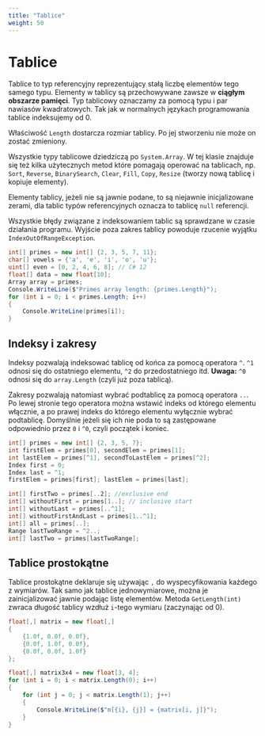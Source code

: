 ```yaml
---
title: "Tablice"
weight: 50
---
```


# Tablice

Tablice to typ referencyjny reprezentujący stałą liczbę elementów tego samego typu. Elementy w tablicy są przechowywane zawsze w **ciągłym obszarze pamięci**. Typ tablicowy oznaczamy za pomocą typu i par nawiasów kwadratowych. Tak jak w normalnych językach programowania tablice indeksujemy od 0.

Właściwość `Length` dostarcza rozmiar tablicy. Po jej stworzeniu nie może on zostać zmieniony.

Wszystkie typy tablicowe dziedziczą po `System.Array`. W tej klasie znajduje się też kilka użytecznych metod które pomagają operować na tablicach, np. `Sort`, `Reverse`, `BinarySearch`, `Clear`, `Fill`, `Copy`, `Resize` (tworzy nową tablicę i kopiuje elementy).

Elementy tablicy, jeżeli nie są jawnie podane, to są niejawnie inicjalizowane zerami, dla tablic typów referencyjnych oznacza to tablicę `null` referencji.

Wszystkie błędy związane z indeksowaniem tablic są sprawdzane w czasie działania programu. Wyjście poza zakres tablicy powoduje rzucenie wyjątku `IndexOutOfRangeException`.

```csharp
int[] primes = new int[] {2, 3, 5, 7, 11};
char[] vowels = {'a', 'e', 'i', 'o', 'u'};
uint[] even = [0, 2, 4, 6, 8]; // C# 12
float[] data = new float[10];
Array array = primes;
Console.WriteLine($"Primes array length: {primes.Length}");
for (int i = 0; i < primes.Length; i++)
{
    Console.WriteLine(primes[i]);
}
```

## Indeksy i zakresy

Indeksy pozwalają indeksować tablicę od końca za pomocą operatora `^`. `^1` odnosi się do ostatniego elementu, `^2` do przedostatniego itd. **Uwaga:** `^0` odnosi się do `array.Length` (czyli już poza tablicą).

Zakresy pozwalają natomiast wybrać podtablicę za pomocą operatora `..`. Po lewej stronie tego operatora można wstawić indeks od którego elementu włącznie, a po prawej indeks do którego elementu wyłącznie wybrać podtablicę. Domyślnie jeżeli się ich nie poda to są zastępowane odpowiednio przez `0` i `^0`, czyli początek i koniec.

```csharp
int[] primes = new int[] {2, 3, 5, 7};
int firstElem = primes[0], secondElem = primes[1];
int lastElem = primes[^1], secondToLastElem = primes[^2];
Index first = 0;
Index last = ^1;
firstElem = primes[first]; lastElem = primes[last];

int[] firstTwo = primes[..2]; //exclusive end
int[] withoutFirst = primes[1..]; // inclusive start
int[] withoutLast = primes[..^1];
int[] withoutFirstAndLast = primes[1..^1];
int[] all = primes[..];
Range lastTwoRange = ^2..;
int[] lastTwo = primes[lastTwoRange];
```

## Tablice prostokątne

Tablice prostokątne deklaruje się używając `,` do wyspecyfikowania każdego z wymiarów. Tak samo jak tablice jednowymiarowe, można je zainicjalizować jawnie podając listę elementów. Metoda `GetLength(int)` zwraca długość tablicy wzdłuż `i`-tego wymiaru (zaczynając od 0).

```csharp
float[,] matrix = new float[,]
{
    {1.0f, 0.0f, 0.0f},
    {0.0f, 1.0f, 0.0f},
    {0.0f, 0.0f, 1.0f}
};

float[,] matrix3x4 = new float[3, 4];
for (int i = 0; i < matrix.Length(0); i++)
{
    for (int j = 0; j < matrix.Length(1); j++)
    {
        Console.WriteLine($"m[{i}, {j}] = {matrix[i, j]}");
    }
}
```
